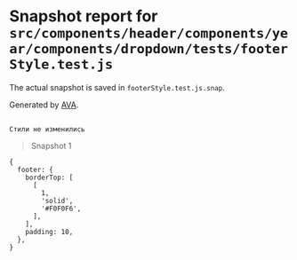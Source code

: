 # Snapshot report for `src/components/header/components/year/components/dropdown/tests/footerStyle.test.js`

The actual snapshot is saved in `footerStyle.test.js.snap`.

Generated by [AVA](https://avajs.dev).

## 
    Стили не изменились


> Snapshot 1

    {
      footer: {
        borderTop: [
          [
            1,
            'solid',
            '#F0F0F6',
          ],
        ],
        padding: 10,
      },
    }
